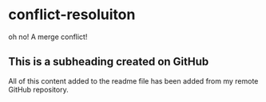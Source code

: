 # conflict-resoluiton
oh no! A merge conflict! 

  ## This is a subheading created on GitHub

  All of this content added to the readme file has been added from my remote GitHub repository.
